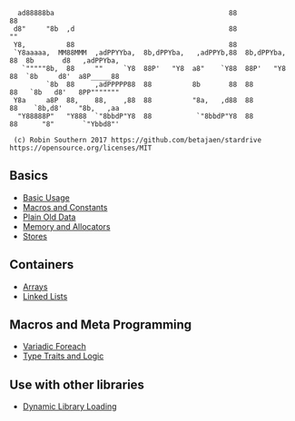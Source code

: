  ```
   ad88888ba                                           88              88
  d8"     "8b  ,d                                      88              ""
  Y8,          88                                      88
  `Y8aaaaa,  MM88MMM  ,adPPYYba,  8b,dPPYba,   ,adPPYb,88  8b,dPPYba,  88  8b       d8   ,adPPYba,
    `"""""8b,  88     ""     `Y8  88P'   "Y8  a8"    `Y88  88P'   "Y8  88  `8b     d8'  a8P_____88
          `8b  88     ,adPPPPP88  88          8b       88  88          88   `8b   d8'   8PP"""""""
  Y8a     a8P  88,    88,    ,88  88          "8a,   ,d88  88          88    `8b,d8'    "8b,   ,aa
   "Y88888P"   "Y888  `"8bbdP"Y8  88           `"8bbdP"Y8  88          88      "8"       `"Ybbd8"'

  (c) Robin Southern 2017 https://github.com/betajaen/stardrive https://opensource.org/licenses/MIT
```

Basics
------

* [Basic Usage](Documentation/basic-usage.md)
* [Macros and Constants](Documentation/macros-and-constants.md)
* [Plain Old Data](Documentation/plain-old-data.md)
* [Memory and Allocators](Documentation/memory-and-allocators.md)
* [Stores](Documentation/stores.md)

Containers
----------
* [Arrays](Documentation/Containers/array.md)
* [Linked Lists](Documentation/Containers/list.md)

Macros and Meta Programming
---------------------------

* [Variadic Foreach](Documentation/variadic-foreach.md)
* [Type Traits and Logic](Documentation/traits-and-logic.md)

Use with other libraries
------------------------

* [Dynamic Library Loading](Documentation/module.md)
